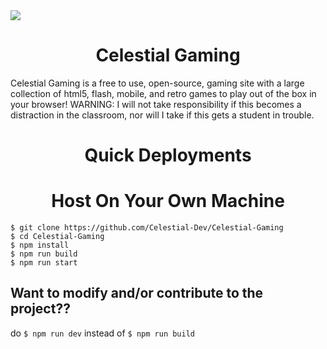 <img src="https://thecelestial.org/celestial.png"/>
<h1 align="center">Celestial Gaming</h1>
Celestial Gaming is a free to use, open-source, gaming site with a large collection of html5, flash, mobile, and retro games to play out of the box in your browser! WARNING: I will not take responsibility if this becomes a distraction in the classroom, nor will I take if this gets a student in trouble.

<h1 align="center">Quick Deployments</h1>
<h1 align="center">Host On Your Own Machine</h1>

```
$ git clone https://github.com/Celestial-Dev/Celestial-Gaming
$ cd Celestial-Gaming
$ npm install
$ npm run build
$ npm run start
```

## Want to modify and/or contribute to the project??
do `$ npm run dev` instead of `$ npm run build`
